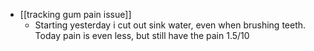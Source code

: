   * [[tracking gum pain issue]]
    * Starting yesterday i cut out sink water, even when brushing teeth. Today pain is even less, but still have the pain 1.5/10